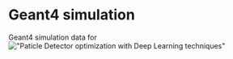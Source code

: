 # Geant4 simulation

Geant4 simulation data for !["Paticle Detector optimization with Deep Learning techniques"](https://github.com/Tungcg1906/Particle-Detectors-optimization-with-Deep-Learning-techniques)
